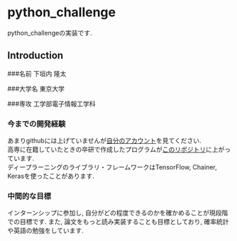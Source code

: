 # python\_challenge
python\_challengeの実装です.  

## Introduction
###名前
下垣内 隆太  

###大学名
東京大学  

###専攻
工学部電子情報工学科  

### 今までの開発経験
あまりgithubには上げていませんが[自分のアカウント](https://github.com/rysmarie?tab=repositories)を見てください.  
高専に在籍していたときの卒研で作成したプログラムが[このリポジトリ](https://github.com/kcct-fujimotolab/3DCNN)に上がっています.  
ディープラーニングのライブラリ・フレームワークはTensorFlow, Chainer, Kerasを使ったことがあります.  

### 中間的な目標
インターンシップに参加し, 自分がどの程度できるのかを確かめることが現段階での目標です.
また, 論文をもっと読み実装することも目標としており, 確率統計や英語の勉強をしています.

